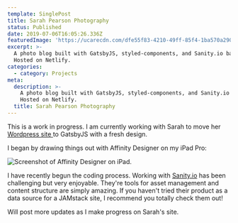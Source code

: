 ```yaml
---
template: SinglePost
title: Sarah Pearson Photography
status: Published
date: 2019-07-06T16:05:26.336Z
featuredImage: 'https://ucarecdn.com/dfe55f83-4210-49ff-85f4-1ba570a29098/'
excerpt: >-
  A photo blog built with GatsbyJS, styled-components, and Sanity.io backend.
  Hosted on Netlify.
categories:
  - category: Projects
meta:
  description: >-
    A photo blog built with GatsbyJS, styled-components, and Sanity.io backend.
    Hosted on Netlify.
  title: Sarah Pearson Photography
---
```



This is a work in progress. I am currently working with Sarah to move her [Wordpress site ](http://sarahpearsonphotography.com/)to GatsbyJS with a fresh design.

I began by drawing things out with Affinity Designer on my iPad Pro:

![Screenshot of Affinity Designer on iPad.](https://ucarecdn.com/c7f8745d-152c-4351-bdfc-9ee8bb0c893d/ "Affinity Designer Screenshot.")

I have recently begun the coding process. Working with [Sanity.io](https://www.sanity.io/) has been challenging but very enjoyable. They're tools for asset management and content structure are simply amazing. If you haven't tried their product as a data source for a JAMstack site, I recommend you totally check them out!

Will post more updates as I make progress on Sarah's site.
